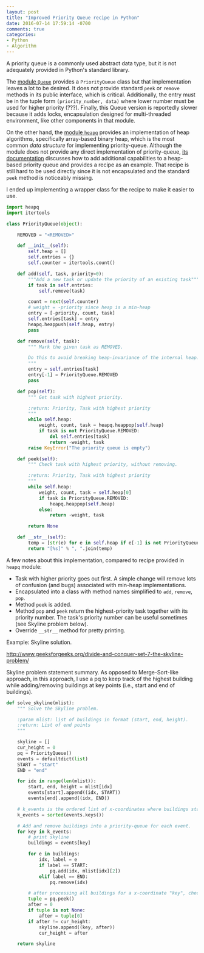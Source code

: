 ```yaml
---
layout: post
title: "Improved Priority Queue recipe in Python"
date: 2016-07-14 17:59:14 -0700
comments: true
categories: 
- Python
- Algorithm
---
```


A priority queue is a commonly used abstract data type, but it is not adequately provided in Python's standard library.

The [module `Queue`](https://docs.python.org/2/library/queue.html) provides a `PriorityQueue` class but that implementation leaves a lot to be desired.
It does not provide standard `peek` or `remove` methods in its public interface, which is critical.
Additionally, the entry must be in the tuple form `(priority_number, data)` where lower number must be used for higher priority (???).
Finally, this Queue version is reportedly slower because it adds locks, encapsulation designed for multi-threaded environment, like other components in that module.

On the other hand, the [module `heapq`](https://docs.python.org/2/library/heapq.html) provides an implementation of heap algorithms, specifically array-based binary heap, which is the most common *data structure* for implementing priority-queue. 
Although the module does not provide any direct implementation of priority-queue, [its documentation](https://docs.python.org/2/library/heapq.html) discusses how to add additional capabilities to a heap-based priority queue and provides a recipe as an example.
That recipe is still hard to be used directly since it is not encapsulated and the standard `peek` method is noticeably missing.

I ended up implementing a wrapper class for the recipe to make it easier to use.


``` python Improved priority-queue recipe
import heapq
import itertools

class PriorityQueue(object):

    REMOVED = "<REMOVED>"

    def __init__(self):
        self.heap = []
        self.entries = {}
        self.counter = itertools.count()

    def add(self, task, priority=0):
        """Add a new task or update the priority of an existing task"""
        if task in self.entries:
            self.remove(task)

        count = next(self.counter)
        # weight = -priority since heap is a min-heap
        entry = [-priority, count, task]
        self.entries[task] = entry
        heapq.heappush(self.heap, entry)
        pass

    def remove(self, task):
        """ Mark the given task as REMOVED.

        Do this to avoid breaking heap-invariance of the internal heap.
        """
        entry = self.entries[task]
        entry[-1] = PriorityQueue.REMOVED
        pass

    def pop(self):
        """ Get task with highest priority.

        :return: Priority, Task with highest priority
        """
        while self.heap:
            weight, count, task = heapq.heappop(self.heap)
            if task is not PriorityQueue.REMOVED:
                del self.entries[task]
                return -weight, task
        raise KeyError("The priority queue is empty")

    def peek(self):
        """ Check task with highest priority, without removing.

        :return: Priority, Task with highest priority
        """
        while self.heap:
            weight, count, task = self.heap[0]
            if task is PriorityQueue.REMOVED:
                heapq.heappop(self.heap)
            else:
                return -weight, task

        return None

    def __str__(self):
        temp = [str(e) for e in self.heap if e[-1] is not PriorityQueue.REMOVED]
        return "[%s]" % ", ".join(temp)
```

A few notes about this implementation, compared to recipe provided in `heapq` module:

* Task with higher priority goes out first. A simple change will remove lots of confusion (and bugs) associated with min-heap implementations. 
* Encapsulated into a class with method names simplified to `add`, `remove`, `pop`.
* Method `peek` is added.
* Method `pop` and `peek` return the highest-priority task together with its priority number. The task's priority number can be useful sometimes (see Skyline problem below).
* Override `__str__` method for pretty printing.


Example: Skyline solution.

http://www.geeksforgeeks.org/divide-and-conquer-set-7-the-skyline-problem/

Skyline problem statement summary.
As opposed to Merge-Sort-like approach, in this approach, I use a pq to keep track of the highest building
while adding/removing buildings at key points (i.e., start and end of buildings).


``` python Solution to Skyline problem
def solve_skyline(mlist):
    """ Solve the Skyline problem.

    :param mlist: list of buildings in format (start, end, height).
    :return: List of end points
    """

    skyline = []
    cur_height = 0
    pq = PriorityQueue()
    events = defaultdict(list)
    START = "start"
    END = "end"

    for idx in range(len(mlist)):
        start, end, height = mlist[idx]
        events[start].append((idx, START))
        events[end].append((idx, END))

    # k_events is the ordered list of x-coordinates where buildings start or end (events)
    k_events = sorted(events.keys())

    # Add and remove buildings into a priority-queue for each event.
    for key in k_events:
        # print skyline
        buildings = events[key]

        for e in buildings:
            idx, label = e
            if label == START:
                pq.add(idx, mlist[idx][2])
            elif label == END:
                pq.remove(idx)

        # after processing all buildings for a x-coordinate "key", check the current highest building
        tuple = pq.peek()
        after = 0
        if tuple is not None:
            after = tuple[0]
        if after != cur_height:
            skyline.append((key, after))
            cur_height = after

    return skyline
```

